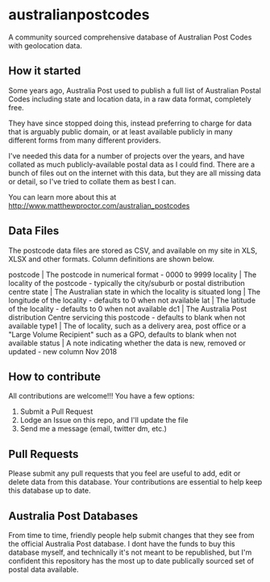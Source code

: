 # australianpostcodes
A community sourced comprehensive database of Australian Post Codes with geolocation data.

## How it started
Some years ago, Australia Post used to publish a full list of Australian Postal Codes including state and location data, in a raw data format, completely free.

They have since stopped doing this, instead preferring to charge for data that is arguably public domain, or at least available publicly in many different forms from many different providers.

I've needed this data for a number of projects over the years, and have collated as much publicly-available postal data as I could find. There are a bunch of files out on the internet with this data, but they are all missing data or detail, so I've tried to collate them as best I can.

You can learn more about this at http://www.matthewproctor.com/australian_postcodes

## Data Files
The postcode data files are stored as CSV, and available on my site in XLS, XLSX and other formats. Column definitions are shown below.

postcode |	The postcode in numerical format - 0000 to 9999
locality |	The locality of the postcode - typically the city/suburb or postal distribution centre
state |	The Australian state in which the locality is situated
long |	The longitude of the locality - defaults to 0 when not available
lat |	The latitude of the locality - defaults to 0 when not available
dc1 |	The Australia Post distribution Centre servicing this postcode - defaults to blank when not available
type1 |	The of locality, such as a delivery area, post office or a "Large Volume Recipient" such as a GPO, defaults to blank when not available
status |	A note indicating whether the data is new, removed or updated - new column Nov 2018



## How to contribute
All contributions are welcome!!! You have a few options:
1. Submit a Pull Request
2. Lodge an Issue on this repo, and I'll update the file
3. Send me a message (email, twitter dm, etc.)

## Pull Requests
Please submit any pull requests that you feel are useful to add, edit or delete data from this database.  Your contributions are essential to help keep this database up to date.

## Australia Post Databases
From time to time, friendly people help submit changes that they see from the official Australia Post database.  I dont have the funds to buy this database myself, and technically it's not meant to be republished, but I'm confident this repository has the most up to date publically sourced set of postal data available.

